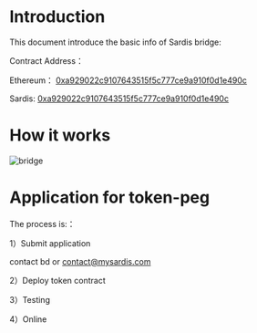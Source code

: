 # Introduction
This document introduce the basic info of Sardis bridge:

Contract Address：

Ethereum： [0xa929022c9107643515f5c777ce9a910f0d1e490c](https://etherscan.io/address/0xa929022c9107643515f5c777ce9a910f0d1e490c)

Sardis: [0xa929022c9107643515f5c777ce9a910f0d1e490c](https://sardisinfo.com/address/0xa929022c9107643515f5c777ce9a910f0d1e490c)

# How it works

![bridge](../images/bridge.png)

# Application for token-peg

The process is:：

1）Submit application

contact bd or <contact@mysardis.com>

2）Deploy token contract

3）Testing

4）Online